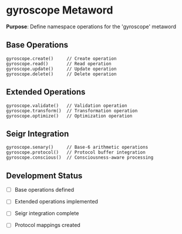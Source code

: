 # gyroscope Metaword

**Purpose**: Define namespace operations for the 'gyroscope' metaword

## Base Operations

```hyphos
gyroscope.create()     // Create operation
gyroscope.read()       // Read operation  
gyroscope.update()     // Update operation
gyroscope.delete()     // Delete operation
```

## Extended Operations

```hyphos
gyroscope.validate()   // Validation operation
gyroscope.transform()  // Transformation operation
gyroscope.optimize()   // Optimization operation
```

## Seigr Integration

```hyphos
gyroscope.senary()     // Base-6 arithmetic operations
gyroscope.protocol()   // Protocol buffer integration
gyroscope.conscious()  // Consciousness-aware processing
```

## Development Status

- [ ] Base operations defined
- [ ] Extended operations implemented  
- [ ] Seigr integration complete
- [ ] Protocol mappings created

